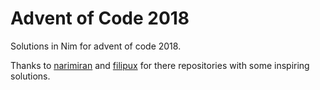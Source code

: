 # Advent of Code 2018

Solutions in Nim for advent of code 2018.

Thanks to [narimiran](https://github.com/narimiran/AdventOfCode2018) and [filipux](https://github.com/filipux/adventofcode2018) for there repositories with some inspiring solutions.
